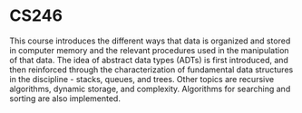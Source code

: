 # CS246

This course introduces the different ways that data is organized and stored in computer memory and the relevant procedures used in the manipulation of that data. The idea of abstract data types (ADTs) is first introduced, and then reinforced through the characterization of fundamental data structures in the discipline - stacks, queues, and trees. Other topics are recursive algorithms, dynamic storage, and complexity. Algorithms for searching and sorting are also implemented.
